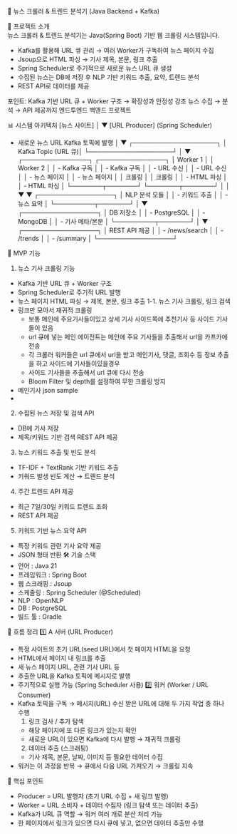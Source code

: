 📰 뉴스 크롤러 & 트렌드 분석기 (Java Backend + Kafka)  

📌 프로젝트 소개  
뉴스 크롤러 & 트렌드 분석기는 Java(Spring Boot) 기반 웹 크롤링 시스템입니다.
  - Kafka를 활용해 URL 큐 관리 → 여러 Worker가 구독하여 뉴스 페이지 수집
  - Jsoup으로 HTML 파싱 → 기사 제목, 본문, 링크 추출
  - Spring Scheduler로 주기적으로 새로운 뉴스 URL 큐 생성
  - 수집된 뉴스는 DB에 저장 후 NLP 기반 키워드 추출, 요약, 트렌드 분석
  - REST API로 데이터를 제공

  
포인트:
Kafka 기반 URL 큐 + Worker 구조 → 확장성과 안정성 강조
뉴스 수집 → 분석 → API 제공까지 엔드투엔드 백엔드 프로젝트


📊 시스템 아키텍처
[뉴스 사이트] 
      │
      ▼
[URL Producer] (Spring Scheduler)
  - 새로운 뉴스 URL Kafka 토픽에 발행
      │
      ▼
┌───────────────────┐
│ Kafka Topic (URL 큐)│
└───────────────────┘
      │
      ▼
┌───────────────┐      ┌───────────────┐
│ Worker 1      │      │ Worker 2      │
│ - Kafka 구독  │      │ - Kafka 구독  │
│ - URL 수신    │      │ - URL 수신    │
│ - 뉴스 페이지 │      │ - 뉴스 페이지 │
│   크롤링      │      │   크롤링      │
│ - HTML 파싱   │      │ - HTML 파싱   │
└───────┬───────┘      └───────┬───────┘
        │                     │
        ▼                     ▼
                 ┌─────────────────┐
                 │ NLP 분석 모듈    │
                 │ - 키워드 추출    │
                 │ - 뉴스 요약      │
                 └─────────┬───────┘
                           │
                           ▼
                 ┌─────────────────┐
                 │ DB 저장소        │
                 │ - PostgreSQL    │
                 │ - MongoDB       │
                 │ - 기사 메타/본문 │
                 └─────────┬───────┘
                           │
                           ▼
                 ┌─────────────────┐
                 │ REST API 제공    │
                 │ - /news/search   │
                 │ - /trends        │
                 │ - /summary       │
                 └─────────────────┘

🚀 MVP 기능
1. 뉴스 기사 크롤링 기능
  - Kafka 기반 URL 큐 + Worker 구조
  - Spring Scheduler로 주기적 URL 발행
  - 뉴스 페이지 HTML 파싱 → 제목, 본문, 링크 추출
  1-1. 뉴스 기사 크롤링, 링크 검색
  - 링크만 모아서 재귀적 크롤링
    - 보통 메인에 주요기사들이있고 상세 기사 사이드쪽에 추천기사 등 사이드 기사들이 있음 
    - url 큐에 넣는 메인 에이전트는 메인에 주요 기사들을 추출해서 url을 카프카에 전송
    - 각 크롤러 워커들은 url 큐에서 url을 받고 메인기사, 댓글, 조회수 등 정보 추출을 하고 사이드에 기사들이있을경우
    - 사이드 기사들을 추출해서 url 큐에 다시 전송
    - Bloom Filter 및 depth를 설정하여 무한 크롤링 방지
  - 메인기사 json sample
  - 
2. 수집된 뉴스 저장 및 검색 API
  - DB에 기사 저장
  - 제목/키워드 기반 검색 REST API 제공

3. 뉴스 키워드 추출 및 빈도 분석
  - TF-IDF + TextRank 기반 키워드 추출
  - 키워드 발생 빈도 계산 → 트렌드 분석
4. 주간 트렌드 API 제공
  - 최근 7일/30일 키워드 트렌드 조회
  - REST API 제공
5. 키워드 기반 뉴스 요약 API
  - 특정 키워드 관련 기사 요약 제공
  - JSON 형태 반환
🛠 기술 스택
  - 언어 : Java 21
  - 프레임워크 : Spring Boot
  - 웹 스크래핑 : Jsoup
  - 스케줄링 : Spring Scheduler (@Scheduled)
  - NLP : OpenNLP
  - DB : PostgreSQL
  - 빌드 툴 : Gradle

📌 흐름 정리
1️⃣ A 서버 (URL Producer)

  - 특정 사이트의 초기 URL(seed URL)에서 첫 페이지 HTML을 요청
  - HTML에서 페이지 내 링크를 추출
  - 새 뉴스 페이지 URL, 관련 기사 URL 등
  - 추출한 URL을 Kafka 토픽에 메시지로 발행
  - 주기적으로 실행 가능 (Spring Scheduler 사용)
2️⃣ 워커 (Worker / URL Consumer)
  - Kafka 토픽을 구독 → 메시지(URL) 수신 받은 URL에 대해 두 가지 작업 중 하나 수행
    1. 링크 검사 / 추가 탐색
      - 해당 페이지에 또 다른 링크가 있는지 확인
      - 새로운 URL이 있으면 Kafka에 다시 발행 → 재귀적 크롤링
    2. 데이터 추출 (스크래핑)
      - 기사 제목, 본문, 날짜, 이미지 등 필요한 데이터 수집
  - 워커는 이 과정을 반복 → 큐에서 다음 URL 가져오기 → 크롤링 지속

🔑 핵심 포인트
  - Producer = URL 발행자 (초기 URL 수집 + 새 링크 발행)
  - Worker = URL 소비자 + 데이터 수집자 (링크 탐색 또는 데이터 추출)
  - Kafka가 URL 큐 역할 → 워커 여러 개로 분산 처리 가능
  - 한 페이지에서 링크가 있으면 다시 큐에 넣고, 없으면 데이터 추출만 수행
